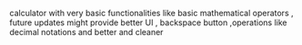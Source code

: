 calculator with very basic functionalities like basic mathematical operators , future updates might provide better UI , backspace button ,operations like decimal notations and better and cleaner 
